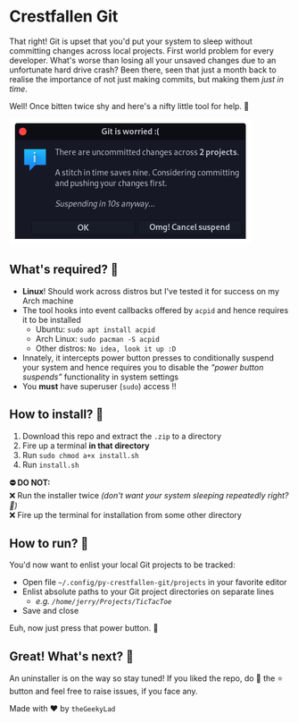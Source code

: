 # Crestfallen Git

That right! Git is upset that you'd put your system to sleep without committing changes across local projects. First world problem for every developer. What's worse than losing all your unsaved changes due to an unfortunate hard drive crash? Been there, seen that just a month back to realise the importance of not just making commits, but making them _just in time_.

Well! Once bitten twice shy and here's a nifty little tool for help. :rocket:

![Screenshot](https://github.com/theGeekyLad/py-crestfallen-git/blob/master/demo-screenshot.png)

## What's required? :pencil:

- **Linux**! Should work across distros but I've tested it for success on my Arch machine
- The tool hooks into event callbacks offered by `acpid` and hence requires it to be installed
  - Ubuntu: `sudo apt install acpid`
  - Arch Linux: `sudo pacman -S acpid`
  - Other distros: `No idea, look it up :D`
- Innately, it intercepts power button presses to conditionally suspend your system and hence requires you to disable the _"power button suspends"_ functionality in system settings
- You **must** have superuser (`sudo`) access :bangbang:

## How to install? :floppy_disk:

1. Download this repo and extract the `.zip` to a directory
2. Fire up a terminal **in that directory**
3. Run `sudo chmod a+x install.sh`
4. Run `install.sh`

**:no_entry: DO NOT:**<br>
:x: Run the installer twice _(don't want your system sleeping repeatedly right? :shit:)_<br>
:x: Fire up the terminal for installation from some other directory

## How to run? :running:

You'd now want to enlist your local Git projects to be tracked:
- Open file `~/.config/py-crestfallen-git/projects` in your favorite editor
- Enlist absolute paths to your Git project directories on separate lines
  - _e.g. `/home/jerry/Projects/TicTacToe`_
- Save and close

Euh, now just press that power button. :new_moon_with_face:

## Great! What's next? :sunrise_over_mountains:

An uninstaller is on the way so stay tuned! If you liked the repo, do :hammer: the :star: button and feel free to raise issues, if you face any.

Made with :heart: by `theGeekyLad`
